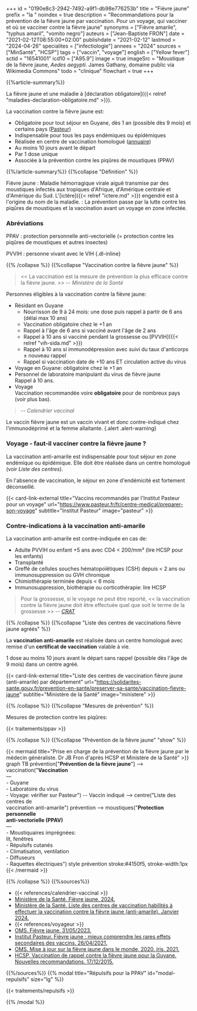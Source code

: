 +++
id = "0190e8c3-2942-7492-a9f1-db98e776253b"
title = "Fièvre jaune"
prefix = "la "
noindex = true
description = "Recommandations pour la prévention de la fièvre jaune par vaccination. Pour un voyage, qui vacciner et où se vacciner contre la fièvre jaune"
synonyms = ["Fièvre amarile", "typhus amaril", "vomito negro"]
auteurs = ["Jean-Baptiste FRON"]
date = "2021-02-12T08:55:00+02:00"
publishdate = "2021-02-12"
lastmod = "2024-04-26"
specialites = ["infectiologie"]
annees = "2024"
sources = ["MinSanté", "HCSP"]
tags = ["vaccin", "voyage"]
english = ["Yellow fever"]
sctid = "16541001"
icd10 = ["A95.9"]
image = true
imageSrc = "Moustique de la fièvre jaune, *Aedes aegypti*. James Gathany, domaine public via Wikimedia Commons"
todo = "clinique"
flowchart = true
+++

{{%article-summary%}}

La fièvre jaune et une maladie à [déclaration obligatoire]({{< relref "maladies-declaration-obligatoire.md" >}}).

La vaccination contre la fièvre jaune est:

- Obligatoire pour tout séjour en Guyane, dès 1 an (possible dès 9 mois) et certains pays ([Pasteur](https://www.pasteur.fr/fr/centre-medical/preparer-son-voyage))
- Indispensable pour tous les pays endémiques ou épidémiques
- Réalisée en centre de vaccination homologué ([annuaire](https://solidarites-sante.gouv.fr/prevention-en-sante/preserver-sa-sante/vaccination-fievre-jaune))
- Au moins 10 jours avant le départ
- Par 1 dose unique
- Associée à la prévention contre les piqûres de moustiques (PPAV)

{{%/article-summary%}}
{{%collapse "Définition" %}}

Fièvre jaune
: Maladie hémorragique virale aiguë transmise par des moustiques infectés aux tropiques d'Afrique, d'Amérique centrale et d'Amérique du Sud. L'[ictère]({{< relref "ictere.md" >}}) engendré est à l'origine du nom de la maladie.
: La prévention passe par la lutte contre les piqûres de moustiques et la vaccination avant un voyage en zone infectée.

### Abréviations

PPAV
: protection personnelle anti-vectorielle (= protection contre les piqûres de moustiques et autres insectes)

PVVIH
: personne vivant avec le VIH
{.dl-inline}

{{% /collapse %}}
{{%collapse "Vaccination contre la fièvre jaune" %}}

> << La vaccination est la mesure de prévention la plus efficace contre la fièvre jaune. >> -- *Ministère de la Santé*

Personnes éligibles à la vaccination contre la fièvre jaune:

- Résidant en Guyane
  - Nourrisson de 9 à 24 mois: une dose puis rappel à partir de 6 ans (délai max 10 ans)
  - Vaccination obligatoire chez le +1 an
  - Rappel à l'âge de 6 ans si vacciné avant l'âge de 2 ans
  - Rappel à 10 ans si vacciné pendant la grossesse ou [PVVIH]({{< relref "vih-sida.md" >}})
  - Rappel à 10 ans si immunodépression avec suivi du taux d'anticorps ± nouveau rappel
  - Rappel si vaccination date de +10 ans ET circulation active du virus
- Voyage en Guyane: obligatoire chez le +1 an
- Personnel de laboratoire manipulant du virus de fièvre jaune  
  Rappel à 10 ans.
- Voyage  
  Vaccination recommandée voire **obligatoire** pour de nombreux pays (voir plus bas).

> -- *Calendrier vaccinal*

Le vaccin fièvre jaune est un vaccin vivant et donc contre-indiqué chez l'immunodéprimé et la femme allaitante.
{.alert .alert-warning}

### Voyage - faut-il vacciner contre la fièvre jaune ?

La vaccination anti-amarile est indispensable pour tout séjour en zone endémique ou épidémique. Elle doit être réalisée dans un centre homologué (voir *Liste des centres*).

En l'absence de vaccination, le séjour en zone d'endémicité est fortement déconseillé.

{{< card-link-external title="Vaccins recommandés par l'Institut Pasteur pour un voyage" url="https://www.pasteur.fr/fr/centre-medical/preparer-son-voyage" subtitle="Institut Pasteur" image="pasteur" >}}

### Contre-indications à la vaccination anti-amarile

La vaccination anti-amarile est contre-indiquée en cas de:

- Adulte PVVIH ou enfant +5 ans avec CD4 < 200/mm³ (lire HCSP pour les enfants)
- Transplanté
- Greffé de cellules souches hématopoïétiques (CSH) depuis < 2 ans ou immunosuppression ou GVH chronique
- Chimiothérapie terminée depuis < 6 mois
- Immunosuppression, biothérapie ou corticothérapie: lire HCSP

> Pour la grossesse, si le voyage ne peut être reporté, << la vaccination contre la fièvre jaune doit être effectuée quel que soit le terme de la grossesse >> -- *[CRAT](https://www.lecrat.fr/9431/)*

{{% /collapse %}}
{{%collapse "Liste des centres de vaccinations fièvre jaune agréés" %}}

La **vaccination anti-amarile** est réalisée dans un centre homologué avec remise d'un **certificat de vaccination** valable à vie.

1 dose au moins 10 jours avant le départ sans rappel (possible dès l'âge de 9 mois) dans un centre agréé.

{{< card-link-external title="Liste des centres de vaccination fièvre jaune (anti-amarile) par département" url="https://solidarites-sante.gouv.fr/prevention-en-sante/preserver-sa-sante/vaccination-fievre-jaune" subtitle="Ministère de la Santé" image="ministere" >}}

{{% /collapse %}}
{{%collapse "Mesures de prévention" %}}

Mesures de protection contre les piqûres:

{{< traitements/ppav >}}

{{% /collapse %}}
{{%collapse "Prévention de la fièvre jaune" "show" %}}

{{< mermaid title="Prise en charge de la prévention de la fièvre jaune par le médecin généraliste. Dr JB Fron d'après HCSP et Ministère de la Santé" >}}
graph TB
  prévention["<b>Prévention de la fièvre jaune</b>"] --> vaccination("<b>Vaccination</b><br>—<br>- Guyane<br>- Laboratoire du virus<br>- Voyage: vérifier sur Pasteur") -- Vaccin indiqué --> centre("Liste des centres de<br>vaccination anti-amarile")
    prévention --> moustiques("<b>Protection personnelle<br>anti-vectorielle (PPAV)</b><br>—<br>- Moustiquaires imprégnées:<br>lit, fenêtres<br>- Répulsifs cutanés<br>- Climatisation, ventilation<br>- Diffuseurs<br>- Raquettes électriques")
  style prévention stroke:#4150f5, stroke-width:1px
{{< /mermaid >}}

{{% /collapse %}}
{{%sources%}}

- {{< references/calendrier-vaccinal >}}
- [Ministère de la Santé. Fièvre jaune. 2024.](https://sante.gouv.fr/soins-et-maladies/maladies/maladies-infectieuses/la-fievre-jaune)
- [Ministère de la Santé. Liste des centres de vaccination habilités à effectuer la vaccination contre la fièvre jaune (anti-amarile). Janvier 2024.](https://solidarites-sante.gouv.fr/prevention-en-sante/preserver-sa-sante/vaccination-fievre-jaune)
- {{< references/voyageur >}}
- [OMS. Fièvre jaune. 31/05/2023.](https://www.who.int/fr/news-room/fact-sheets/detail/yellow-fever)
- [Institut Pasteur. Fièvre jaune : mieux comprendre les rares effets secondaires des vaccins. 26/04/2021.](https://www.pasteur.fr/fr/journal-recherche/actualites/fievre-jaune-mieux-comprendre-rares-effets-secondaires-vaccins)
- [OMS. Mise à jour sur la fièvre jaune dans le monde, 2020. iris. 2021.](https://iris.who.int/handle/10665/344323)
- [HCSP. Vaccination de rappel contre la fièvre jaune pour la Guyane. Nouvelles recommandations. 17/12/2015.](https://www.hcsp.fr/Explore.cgi/avisrapportsdomaine?clefr=531)

{{%/sources%}}
{{% modal title="Répulsifs pour la PPAV" id="modal-repulsifs" size="lg" %}}

{{< traitements/repulsifs >}}

{{% /modal %}}
